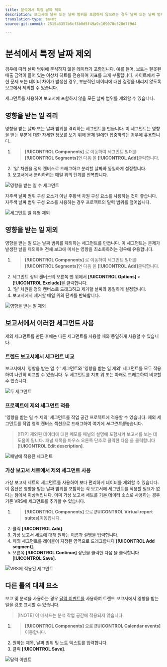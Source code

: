 ```yaml
---
title: 분석에서 특정 날짜 제외
description: 보고서에 날짜 또는 날짜 범위를 포함하지 않으려는 경우 날짜 또는 날짜 범위를 제외하기 위한 팁입니다.
translation-type: tm+mt
source-git-commit: 2515a3357b5cf3b0d5f49a9c109070c528d7f9d4

---
```



# 분석에서 특정 날짜 제외

경우에 따라 날짜 범위에 분석하지 않을 데이터가 포함됩니다. 예를 들어, 보트는 잘못된 매출 금액이 들어 있는 이상치 히트를 전송하여 지표를 크게 부풀립니다. 사이트에서 구현 문제 또는 데이터 차이가 발생한 경우, 부분적인 데이터에 대한 결정을 내리지 않도록 보고에서 제외할 수 있습니다.

세그먼트를 사용하여 보고서에 포함하지 않을 모든 날짜 범위를 제외할 수 있습니다.

## 영향을 받는 일 격리

영향을 받는 날짜 또는 날짜 범위를 격리하는 세그먼트를 만듭니다. 이 세그먼트는 영향을 받는 부분에 대한 자세한 정보를 보기 위해 문제 일에만 집중하려는 경우에 유용합니다.

1. > **[!UICONTROL Components]** 로 이동하여 세그먼트 빌더를 **[!UICONTROL Segments]**&#x200B;연 다음 을 **[!UICONTROL Add]**&#x200B;클릭합니다.
2. &#39;일&#39; 차원을 정의 캔버스로 드래그하고 분리할 날짜와 동일하게 설정합니다.
3. 보고서에서 분리하려는 매일 위의 단계를 반복합니다.

![영향을 받는 일 수 세그먼트](../assets/affected_days.jpg)

자주색 날짜 범위 구성 요소가 아닌 주황색 차원 구성 요소를 사용하는 것이 좋습니다. 자주색 날짜 범위 구성 요소를 사용하는 경우 프로젝트의 달력 범위를 덮어씁니다.

![세그먼트 일 유형 제외](../assets/exclude_segment_day_type.jpg)

## 영향을 받는 일 제외

영향을 받는 일 또는 날짜 범위를 제외하는 세그먼트를 만듭니다. 이 세그먼트는 문제가 발생한 날을 제외하여 전체 보고에 미치는 영향을 최소화하려는 경우에 유용합니다.

1. > **[!UICONTROL Components]** 로 이동하여 세그먼트 빌더를 **[!UICONTROL Segments]**&#x200B;연 다음 을 **[!UICONTROL Add]**&#x200B;클릭합니다.
2. 세그먼트 정의 캔버스의 오른쪽 맨 위에서 **[!UICONTROL Options]** > **[!UICONTROL Exclude]**&#x200B;을 클릭합니다.
3. &#39;일&#39; 차원을 정의 캔버스로 드래그하고 제거할 날짜와 동일하게 설정합니다.
4. 보고서에서 제거할 매일 위의 단계를 반복합니다.

![영향을 받는 일 제외](../assets/exclude_affected_days.jpg)

## 보고서에서 이러한 세그먼트 사용

제외 세그먼트를 만든 후에는 다른 세그먼트를 사용할 때와 동일하게 사용할 수 있습니다.

### 트렌드 보고서에서 세그먼트 비교

보고서에서 &#39;영향을 받는 일 수&#39; 세그먼트와 &#39;영향을 받는 일 제외&#39; 세그먼트를 모두 적용하여 나란히 비교할 수 있습니다. 두 세그먼트를 지표 위 또는 아래로 드래그하여 비교할 수 있습니다.

![두 세그먼트](../assets/affected_and_exclude.png)

### 프로젝트에 제외 세그먼트 적용

&#39;영향을 받는 일 수 제외&#39; 세그먼트를 작업 공간 프로젝트에 적용할 수 있습니다. 제외 세그먼트를 작업 영역 캔버스 섹션으로 드래그하여 여기에 *세그먼트를*&#x200B;놓습니다.

>[!TIP] 제외된 데이터에 대한 메모를 패널의 설명에 포함시켜 보고서를 보는 데 도움이 됩니다. 패널 제목을 마우스 오른쪽 단추로 클릭한 다음 을 클릭합니다 **[!UICONTROL Edit description]**.

![패널에 적용된 세그먼트](../assets/exclude_segment_panel.jpg)

### 가상 보고서 세트에서 제외 세그먼트 사용

가상 보고서 세트의 [](../../vrs/vrs-about.md) 세그먼트를 사용하여 보다 편리하게 데이터를 제외할 수 있습니다. 이 옵션은 영향을 받는 날짜 범위를 포함하는 각 보고서에 세그먼트를 적용할 필요가 없다는 점에서 이상적입니다. 이미 가상 보고서 세트를 기본 데이터 소스로 사용하는 경우 기존 VRS에 세그먼트를 추가할 수 있습니다.

1. > **[!UICONTROL Components]** 으로 **[!UICONTROL Virtual report suites]**&#x200B;이동합니다.
2. 클릭 **[!UICONTROL Add]**.
3. 가상 보고서 세트에 대해 원하는 이름과 설명을 입력합니다.
4. 제외 세그먼트를 레이블이 지정된 영역으로 드래그합니다 **[!UICONTROL Add segment]**.
5. 오른쪽 **[!UICONTROL Continue]** 상단을 클릭한 다음 을 클릭합니다 **[!UICONTROL Save]**.

![VRS에 적용된 세그먼트](../assets/exclude_segment_vrs.png)

## 다른 툴의 대체 요소

보고 및 분석을 사용하는 경우 [달력 이벤트를](../../t-calendar-event.md) 사용하여 트렌드 보고서에서 영향을 받는 일을 강조 표시할 수 있습니다.

>[!NOTE] 이 메서드는 분석 작업 공간에 적용되지 않습니다.

1. > **[!UICONTROL Components]** 으로 **[!UICONTROL Calendar events]**&#x200B;이동합니다.
2. 원하는 제목, 날짜 범위 및 노트 텍스트를 입력합니다.
3. 클릭 **[!UICONTROL Save]**.

![달력 이벤트](../assets/exclude_calendar_event.jpg)
